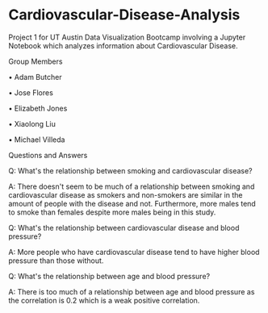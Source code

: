 # Cardiovascular-Disease-Analysis
Project 1 for UT Austin Data Visualization Bootcamp involving a Jupyter Notebook which analyzes information about Cardiovascular Disease.

Group Members

• Adam Butcher

• Jose Flores

• Elizabeth Jones

• Xiaolong Liu

• Michael Villeda

Questions and Answers

Q: What's the relationship between smoking and cardiovascular disease?

A: There doesn't seem to be much of a relationship between smoking and cardiovascular disease as smokers and non-smokers are similar in the amount of people with the disease and not. Furthermore, more males tend to smoke than females despite more males being in this study.



Q: What's the relationship between cardiovascular disease and blood pressure?

A: More people who have cardiovascular disease tend to have higher blood pressure than those without.



Q: What's the relationship between age and blood pressure?

A: There is too much of a relationship between age and blood pressure as the correlation is 0.2 which is a weak positive correlation.
